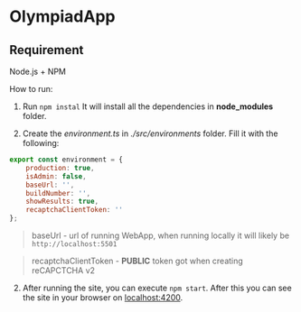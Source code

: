 # OlympiadApp


## Requirement
Node.js + NPM

How to run:

1. Run ```npm instal``` It will install all the dependencies in __node_modules__ folder.

2. Create the _environment.ts_ in _./src/environments_ folder. Fill it with the following:

```js
export const environment = {
    production: true,
    isAdmin: false,
    baseUrl: '',
    buildNumber: '',
    showResults: true,
    recaptchaClientToken: ''
};
```
> baseUrl - url of running WebApp, when running locally it will likely be ```http://localhost:5501```
 
> recaptchaClientToken - **PUBLIC** token got when creating reCAPCTCHA v2

2. After running the site, you can execute ```npm start```. After this you can see the site in your browser on [localhost:4200](http://localhost:4200).